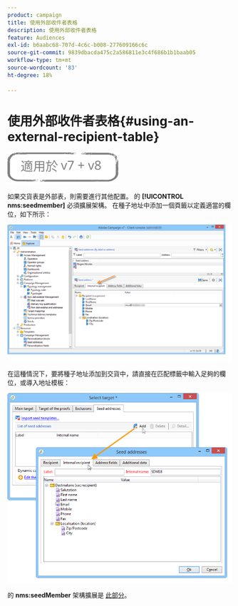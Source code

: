```yaml
---
product: campaign
title: 使用外部收件者表格
description: 使用外部收件者表格
feature: Audiences
exl-id: b6aabc68-707d-4c6c-b008-277609166c6c
source-git-commit: 9839dbacda475c2a586811e3c4f686b1b1baab05
workflow-type: tm+mt
source-wordcount: '83'
ht-degree: 18%

---
```


# 使用外部收件者表格{#using-an-external-recipient-table}

![](../../assets/common.svg)

如果交貨表是外部表，則需要進行其他配置。 的 **[!UICONTROL nms:seedmember]** 必須擴展架構。 在種子地址中添加一個頁籤以定義適當的欄位，如下所示：

![](assets/s_ncs_user_seedlist_new_tab.png)

在這種情況下，要將種子地址添加到交貨中，請直接在匹配標籤中輸入足夠的欄位，或導入地址模板：

![](assets/s_ncs_user_seedlist_add_new_tab.png)

的 **nms:seedMember** 架構擴展是 [此部分](../../configuration/using/seed-addresses.md)。
